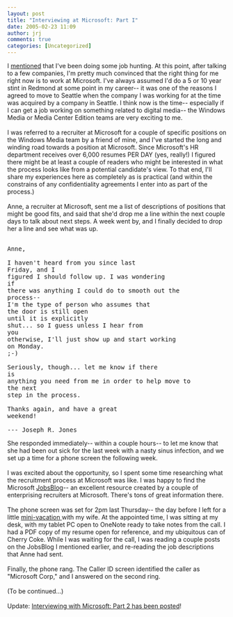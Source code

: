 ```yaml
---
layout: post
title: "Interviewing at Microsoft: Part I"
date: 2005-02-23 11:09
author: jrj
comments: true
categories: [Uncategorized]
---
```

I <a href="http://www.jrj.org/2005_02_01_archive.cfm#110797942117828314" target="_blank">mentioned</a> that I've been doing some job hunting. At this point, after talking to a few companies, I'm pretty much convinced that the right thing for me right now is to work at Microsoft. I've always assumed I'd do a 5 or 10 year stint in Redmond at some point in my career-- it was one of the reasons I agreed to move to Seattle when the company I was working for at the time was acquired by a company in Seattle. I think now is the time-- especially if I can get a job working on something related to digital media-- the Windows Media or Media Center Edition teams are very exciting to me.<br /><br />I was referred to a recruiter at Microsoft for a couple of specific positions on the Windows Media team by a friend of mine, and I've started the long and winding road towards a position at Microsoft. Since Microsoft's HR department receives over 6,000 resumes PER DAY (yes, really!) I figured there might be at least a couple of readers who might be interested in what the process looks like from a potential candidate's view. To that end, I'll share my experiences here as completely as is practical (and within the constrains of any confidentiality agreements I enter into as part of the process.)<br /><br />Anne, a recruiter at Microsoft, sent me a list of descriptions of positions that might be good fits, and said that she'd drop me a line within the next couple days to talk about next steps. A week went by, and I finally decided to drop her a line and see what was up.<br /><pre><br />Anne,<br /><br />I haven't heard from you since last Friday, and I<br />figured I should follow up. I was wondering if<br />there was anything I could do to smooth out the<br />process-- I'm the type of person who assumes that<br />the door is still open until it is explicitly<br />shut... so I guess unless I hear from you<br />otherwise, I'll just show up and start working<br />on Monday. ;-)<br /><br />Seriously, though... let me know if there is<br />anything you need from me in order to help move to<br />the next step in the process.<br /><br />Thanks again, and have a great weekend!<br /><br />--- Joseph R. Jones<br /></pre><p>She responded immediately-- within a couple hours-- to let me know that she had been out sick for the last week with a nasty sinus infection, and we set up a time for a phone screen the following week.<br /><br />I was excited about the opportunity, so I spent some time researching what the recruitment process at Microsoft was like. I was happy to find the Microsoft <a href="http://blogs.msdn.com/jobsblog/" target="_blank">JobsBlog</a>-- an excellent resource created by a couple of enterprising recruiters at Microsoft. There's tons of great information there.<br /><br />The phone screen was set for 2pm last Thursday-- the day before I left for a little <a href="http://beta.pokerstreams.com/communities/pokerstreams/blog/2005_02_01_archive.htm#110893957142490238" target="_blank">mini-vacation </a>with my wife. At the appointed time, I was sitting at my desk, with my tablet PC open to OneNote ready to take notes from the call. I had a PDF copy of my resume open for reference, and my ubiquitous can of Cherry Coke. While I was waiting for the call, I was reading a couple posts on the JobsBlog I mentioned earlier, and re-reading the job descriptions that Anne had sent.<br /><br />Finally, the phone rang. The Caller ID screen identified the caller as "Microsoft Corp," and I answered on the second ring.<br /><br />(To be continued...)<br /><br />Update: <a href="http://www.jrj.org/2005_03_01_archive.cfm#110976592705489036">Interviewing with Microsoft: Part 2 has been posted</a>!<br /></p><p></p>
